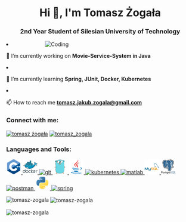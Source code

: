 <h1 align="center">Hi 👋, I'm Tomasz Żogała</h1>
<h3 align="center">2nd Year Student of Silesian University of Technology</h3>
<img align = "right" alt = "Coding" width="400" src="https://media.licdn.com/dms/image/C5612AQG7GnrlpoBG9w/article-cover_image-shrink_600_2000/0/1594835668489?e=2147483647&v=beta&t=mF86lNdLR5b2TX-ozWUatJ3PEXVJdB2HuraH3nIr5Ww"

- 🔭 I’m currently working on **Movie-Service-System in Java**

- 🌱 I’m currently learning **Spring, JUnit, Docker, Kubernetes**

- 📫 How to reach me **tomasz.jakub.zogala@gmail.com**

<h3 align="left">Connect with me:</h3>
<p align="left">
<a href="https://linkedin.com/in/tomasz żogała" target="blank"><img align="center" src="https://raw.githubusercontent.com/rahuldkjain/github-profile-readme-generator/master/src/images/icons/Social/linked-in-alt.svg" alt="tomasz żogała" height="30" width="40" /></a>
<a href="https://www.hackerrank.com/tomasz_zogala" target="blank"><img align="center" src="https://raw.githubusercontent.com/rahuldkjain/github-profile-readme-generator/master/src/images/icons/Social/hackerrank.svg" alt="tomasz_zogala" height="30" width="40" /></a>

<h3 align="left">Languages and Tools:</h3>
<p align="left"> <a href="https://www.w3schools.com/cpp/" target="_blank" rel="noreferrer"> <img src="https://raw.githubusercontent.com/devicons/devicon/master/icons/cplusplus/cplusplus-original.svg" alt="cplusplus" width="40" height="40"/> </a> <a href="https://www.docker.com/" target="_blank" rel="noreferrer"> <img src="https://raw.githubusercontent.com/devicons/devicon/master/icons/docker/docker-original-wordmark.svg" alt="docker" width="40" height="40"/> </a> <a href="https://git-scm.com/" target="_blank" rel="noreferrer"> <img src="https://www.vectorlogo.zone/logos/git-scm/git-scm-icon.svg" alt="git" width="40" height="40"/> </a> <a href="https://golang.org" target="_blank" rel="noreferrer"> <img src="https://raw.githubusercontent.com/devicons/devicon/master/icons/go/go-original.svg" alt="go" width="40" height="40"/> </a> <a href="https://www.java.com" target="_blank" rel="noreferrer"> <img src="https://raw.githubusercontent.com/devicons/devicon/master/icons/java/java-original.svg" alt="java" width="40" height="40"/> </a> <a href="https://kubernetes.io" target="_blank" rel="noreferrer"> <img src="https://www.vectorlogo.zone/logos/kubernetes/kubernetes-icon.svg" alt="kubernetes" width="40" height="40"/> </a> <a href="https://www.mathworks.com/" target="_blank" rel="noreferrer"> <img src="https://upload.wikimedia.org/wikipedia/commons/2/21/Matlab_Logo.png" alt="matlab" width="40" height="40"/> </a> <a href="https://www.mysql.com/" target="_blank" rel="noreferrer"> <img src="https://raw.githubusercontent.com/devicons/devicon/master/icons/mysql/mysql-original-wordmark.svg" alt="mysql" width="40" height="40"/> </a> <a href="https://www.postgresql.org" target="_blank" rel="noreferrer"> <img src="https://raw.githubusercontent.com/devicons/devicon/master/icons/postgresql/postgresql-original-wordmark.svg" alt="postgresql" width="40" height="40"/> </a> <a href="https://postman.com" target="_blank" rel="noreferrer"> <img src="https://www.vectorlogo.zone/logos/getpostman/getpostman-icon.svg" alt="postman" width="40" height="40"/> </a> <a href="https://www.python.org" target="_blank" rel="noreferrer"> <img src="https://raw.githubusercontent.com/devicons/devicon/master/icons/python/python-original.svg" alt="python" width="40" height="40"/> </a> <a href="https://spring.io/" target="_blank" rel="noreferrer"> <img src="https://www.vectorlogo.zone/logos/springio/springio-icon.svg" alt="spring" width="40" height="40"/> </a> </p>

<p><img align="left" src="https://github-readme-stats.vercel.app/api/top-langs?username=tomasz-zogala&show_icons=true&theme=dracula&locale=en&layout=compact" alt="tomasz-zogala" /></p>

<p>&nbsp;<img align="center" src="https://github-readme-stats.vercel.app/api?username=tomasz-zogala&show_icons=true&theme=dracula&locale=en" alt="tomasz-zogala" /></p>

<p><img align="center" src="https://github-readme-streak-stats.herokuapp.com/?user=tomasz-zogala&theme=dark" alt="tomasz-zogala" /></p>
